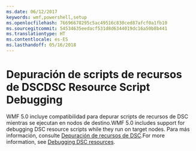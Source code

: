 ```yaml
---
ms.date: 06/12/2017
keywords: wmf,powershell,setup
ms.openlocfilehash: 76696678295c5ac49516c830ced87afcf0a1fb10
ms.sourcegitcommit: 54534635eedacf531d8d6344019dc16a50b8b441
ms.translationtype: HT
ms.contentlocale: es-ES
ms.lasthandoff: 05/16/2018
---
```

# <a name="dsc-resource-script-debugging"></a><span data-ttu-id="e09d7-102">Depuración de scripts de recursos de DSC</span><span class="sxs-lookup"><span data-stu-id="e09d7-102">DSC Resource Script Debugging</span></span>

<span data-ttu-id="e09d7-103">WMF 5.0 incluye compatibilidad para depurar scripts de recursos de DSC mientras se ejecutan en nodos de destino.</span><span class="sxs-lookup"><span data-stu-id="e09d7-103">WMF 5.0 includes support for debugging DSC resource scripts while they run on target nodes.</span></span>
<span data-ttu-id="e09d7-104">Para más información, consulte [Depuración de recursos de DSC](https://msdn.microsoft.com/powershell/dsc/debugresource).</span><span class="sxs-lookup"><span data-stu-id="e09d7-104">For more information, see [Debugging DSC resources](https://msdn.microsoft.com/powershell/dsc/debugresource).</span></span>
